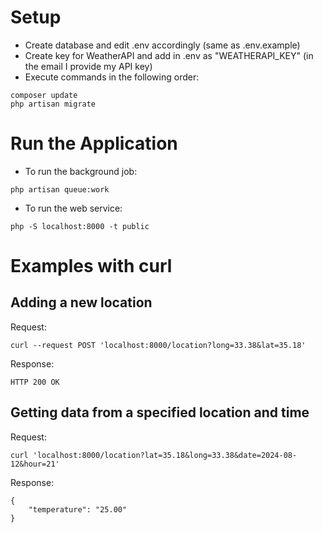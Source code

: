# Setup

- Create database and edit .env accordingly (same as .env.example)
- Create key for WeatherAPI and add in .env as "WEATHERAPI_KEY" (in the email I provide my API key)
- Execute commands in the following order:
```
composer update
php artisan migrate
```

# Run the Application
- To run the background job:
```
php artisan queue:work
```

- To run the web service:

```
php -S localhost:8000 -t public
```

# Examples with curl

## Adding a new location

Request:  
```
curl --request POST 'localhost:8000/location?long=33.38&lat=35.18'
```
Response:
```
HTTP 200 OK
```

## Getting data from a specified location and time

Request:
```
curl 'localhost:8000/location?lat=35.18&long=33.38&date=2024-08-12&hour=21'
```

Response:
```
{
    "temperature": "25.00"
}
```